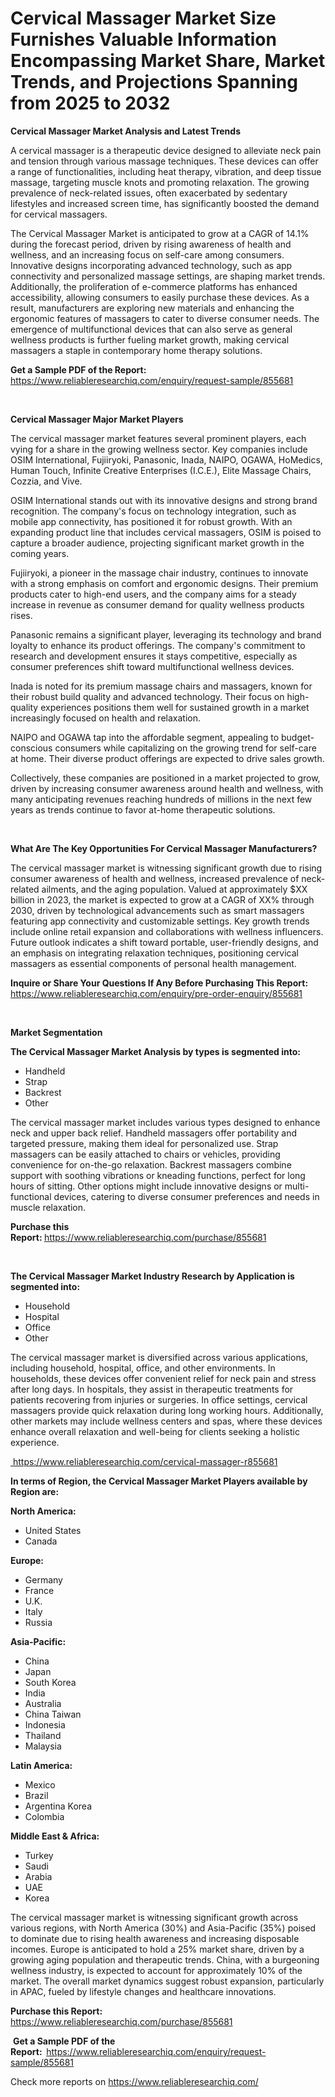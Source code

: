 <p><h1>Cervical Massager Market Size Furnishes Valuable Information Encompassing Market Share, Market Trends, and Projections Spanning from 2025 to 2032</h1></p><p><strong>Cervical Massager Market Analysis and Latest Trends</strong></p>
<p><p>A cervical massager is a therapeutic device designed to alleviate neck pain and tension through various massage techniques. These devices can offer a range of functionalities, including heat therapy, vibration, and deep tissue massage, targeting muscle knots and promoting relaxation. The growing prevalence of neck-related issues, often exacerbated by sedentary lifestyles and increased screen time, has significantly boosted the demand for cervical massagers.</p><p>The Cervical Massager Market is anticipated to grow at a CAGR of 14.1% during the forecast period, driven by rising awareness of health and wellness, and an increasing focus on self-care among consumers. Innovative designs incorporating advanced technology, such as app connectivity and personalized massage settings, are shaping market trends. Additionally, the proliferation of e-commerce platforms has enhanced accessibility, allowing consumers to easily purchase these devices. As a result, manufacturers are exploring new materials and enhancing the ergonomic features of massagers to cater to diverse consumer needs. The emergence of multifunctional devices that can also serve as general wellness products is further fueling market growth, making cervical massagers a staple in contemporary home therapy solutions.</p></p>
<p><strong>Get a Sample PDF of the Report:&nbsp;</strong> <a href="https://www.reliableresearchiq.com/enquiry/request-sample/855681?utm_campaign=2269&utm_medium=2&utm_source=Github&utm_content=ia&utm_term=03032025&utm_id=cervical-massager">https://www.reliableresearchiq.com/enquiry/request-sample/855681</a></p>
<p>&nbsp;</p>
<p><strong>Cervical Massager Major Market Players</strong></p>
<p><p>The cervical massager market features several prominent players, each vying for a share in the growing wellness sector. Key companies include OSIM International, Fujiiryoki, Panasonic, Inada, NAIPO, OGAWA, HoMedics, Human Touch, Infinite Creative Enterprises (I.C.E.), Elite Massage Chairs, Cozzia, and Vive.</p><p>OSIM International stands out with its innovative designs and strong brand recognition. The company's focus on technology integration, such as mobile app connectivity, has positioned it for robust growth. With an expanding product line that includes cervical massagers, OSIM is poised to capture a broader audience, projecting significant market growth in the coming years.</p><p>Fujiiryoki, a pioneer in the massage chair industry, continues to innovate with a strong emphasis on comfort and ergonomic designs. Their premium products cater to high-end users, and the company aims for a steady increase in revenue as consumer demand for quality wellness products rises.</p><p>Panasonic remains a significant player, leveraging its technology and brand loyalty to enhance its product offerings. The company's commitment to research and development ensures it stays competitive, especially as consumer preferences shift toward multifunctional wellness devices.</p><p>Inada is noted for its premium massage chairs and massagers, known for their robust build quality and advanced technology. Their focus on high-quality experiences positions them well for sustained growth in a market increasingly focused on health and relaxation.</p><p>NAIPO and OGAWA tap into the affordable segment, appealing to budget-conscious consumers while capitalizing on the growing trend for self-care at home. Their diverse product offerings are expected to drive sales growth.</p><p>Collectively, these companies are positioned in a market projected to grow, driven by increasing consumer awareness around health and wellness, with many anticipating revenues reaching hundreds of millions in the next few years as trends continue to favor at-home therapeutic solutions.</p></p>
<p>&nbsp;</p>
<p><strong>What Are The Key Opportunities For Cervical Massager Manufacturers?</strong></p>
<p><p>The cervical massager market is witnessing significant growth due to rising consumer awareness of health and wellness, increased prevalence of neck-related ailments, and the aging population. Valued at approximately $XX billion in 2023, the market is expected to grow at a CAGR of XX% through 2030, driven by technological advancements such as smart massagers featuring app connectivity and customizable settings. Key growth trends include online retail expansion and collaborations with wellness influencers. Future outlook indicates a shift toward portable, user-friendly designs, and an emphasis on integrating relaxation techniques, positioning cervical massagers as essential components of personal health management.</p></p>
<p><strong>Inquire or Share Your Questions If Any Before Purchasing This Report:</strong> <a href="https://www.reliableresearchiq.com/enquiry/pre-order-enquiry/855681?utm_campaign=2269&utm_medium=2&utm_source=Github&utm_content=ia&utm_term=03032025&utm_id=cervical-massager">https://www.reliableresearchiq.com/enquiry/pre-order-enquiry/855681</a></p>
<p>&nbsp;</p>
<p><strong>Market Segmentation</strong></p>
<p><strong>The Cervical Massager Market Analysis by types is segmented into:</strong></p>
<p><ul><li>Handheld</li><li>Strap</li><li>Backrest</li><li>Other</li></ul></p>
<p><p>The cervical massager market includes various types designed to enhance neck and upper back relief. Handheld massagers offer portability and targeted pressure, making them ideal for personalized use. Strap massagers can be easily attached to chairs or vehicles, providing convenience for on-the-go relaxation. Backrest massagers combine support with soothing vibrations or kneading functions, perfect for long hours of sitting. Other options might include innovative designs or multi-functional devices, catering to diverse consumer preferences and needs in muscle relaxation.</p></p>
<p><strong>Purchase this Report:&nbsp;</strong><a href="https://www.reliableresearchiq.com/purchase/855681?utm_campaign=2269&utm_medium=2&utm_source=Github&utm_content=ia&utm_term=03032025&utm_id=cervical-massager">https://www.reliableresearchiq.com/purchase/855681</a></p>
<p>&nbsp;</p>
<p><strong>The Cervical Massager Market Industry Research by Application is segmented into:</strong></p>
<p><ul><li>Household</li><li>Hospital</li><li>Office</li><li>Other</li></ul></p>
<p><p>The cervical massager market is diversified across various applications, including household, hospital, office, and other environments. In households, these devices offer convenient relief for neck pain and stress after long days. In hospitals, they assist in therapeutic treatments for patients recovering from injuries or surgeries. In office settings, cervical massagers provide quick relaxation during long working hours. Additionally, other markets may include wellness centers and spas, where these devices enhance overall relaxation and well-being for clients seeking a holistic experience.</p></p>
<p><a href="https://www.reliableresearchiq.com/cervical-massager-r855681?utm_campaign=2269&utm_medium=2&utm_source=Github&utm_content=ia&utm_term=03032025&utm_id=cervical-massager">&nbsp;https://www.reliableresearchiq.com/cervical-massager-r855681</a></p>
<p><strong>In terms of Region, the Cervical Massager Market Players available by Region are:</strong></p>
<p>
    <p> <strong> North America: </strong>
        <ul>
            <li>United States</li>
            <li>Canada</li>
        </ul>
        </p> 
    <p> <strong> Europe: </strong>
        <ul>
            <li>Germany</li>
            <li>France</li>
            <li>U.K.</li>
            <li>Italy</li>
            <li>Russia</li>
        </ul>
        </p> 
    <p> <strong> Asia-Pacific: </strong>
        <ul>
            <li>China</li>
            <li>Japan</li>
            <li>South Korea</li>
            <li>India</li>
            <li>Australia</li>
            <li>China Taiwan</li>
            <li>Indonesia</li>
            <li>Thailand</li>
            <li>Malaysia</li>
        </ul>
        </p> 
    <p> <strong> Latin America: </strong>
        <ul>
            <li>Mexico</li>
            <li>Brazil</li>
            <li>Argentina Korea</li>
            <li>Colombia</li>
        </ul>
        </p> 
    <p> <strong> Middle East & Africa: </strong>
        <ul>
            <li>Turkey</li>
            <li>Saudi</li>
            <li>Arabia</li>
            <li>UAE</li>
            <li>Korea</li>
        </ul>
    </p>
    </p>
<p><p>The cervical massager market is witnessing significant growth across various regions, with North America (30%) and Asia-Pacific (35%) poised to dominate due to rising health awareness and increasing disposable incomes. Europe is anticipated to hold a 25% market share, driven by a growing aging population and therapeutic trends. China, with a burgeoning wellness industry, is expected to account for approximately 10% of the market. The overall market dynamics suggest robust expansion, particularly in APAC, fueled by lifestyle changes and healthcare innovations.</p></p>
<p><strong>Purchase this Report: </strong><a href="https://www.reliableresearchiq.com/purchase/855681?utm_campaign=2269&utm_medium=2&utm_source=Github&utm_content=ia&utm_term=03032025&utm_id=cervical-massager">https://www.reliableresearchiq.com/purchase/855681</a></p>
<p>&nbsp;<strong>Get a Sample PDF of the Report:&nbsp;&nbsp;</strong><a href="https://www.reliableresearchiq.com/enquiry/request-sample/855681?utm_campaign=2269&utm_medium=2&utm_source=Github&utm_content=ia&utm_term=03032025&utm_id=cervical-massager">https://www.reliableresearchiq.com/enquiry/request-sample/855681</a></p>
<p><strong></strong></p>
<p>Check more reports on <a href="https://www.reliableresearchiq.com/?utm_campaign=2269&utm_medium=2&utm_source=Github&utm_content=ia&utm_term=03032025&utm_id=cervical-massager">https://www.reliableresearchiq.com/</a></p>